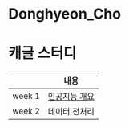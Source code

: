 # Donghyeon_Cho
# 캐글 스터디
||내용|
|:---:|:---:|
|week 1|[인공지능 개요](https://github.com/Sejong-Kaggle-Study-3rd/Donghyeon_Cho/blob/main/week%201.md)|
|week 2|데이터 전처리|

